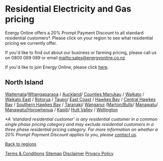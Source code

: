 # Residential Electricity and Gas pricing
Energy Online offers a 20% Prompt Payment Discount to all standard residential customers*. Please click on your region to see what residential pricing we currently offer.

If you'd like to find out about our business or farming pricing, please call us on 0800 089 089 or email <mailto:sales@energyonline.co.nz>

If you'd like to join Energy Online, please click [here](https://join-us.energyonline.co.nz/web/eol/join).

## North Island

[Waitemata](http://www.energyonline.co.nz/residential/pricing_plans/residential_electricity_pricing_plans/waitemata_pricing)/[Whangaparaoa](http://www.energyonline.co.nz/residential/pricing_plans/electricity_and_gas_pricing_plans/whangaparaoa_electricity_and_gas_pricing_plans) / [Auckland](http://www.energyonline.co.nz/residential/pricing_plans/electricity_and_gas_pricing_plans/auckland_electricity_and_gas_pricing_plans)/ [Counties Manukau](http://www.energyonline.co.nz/residential/pricing_plans/electricity_and_gas_pricing_plans/counties_electricity_and_gas_pricing_plans) / [Waikato](http://www.energyonline.co.nz/residential/pricing_plans/electricity_and_gas_pricing_plans/waikato_electricity_and_gas_pricing_plans) / [Waikato East](http://www.energyonline.co.nz/residential/pricing_plans/electricity_and_gas_pricing_plans/waikato_east_electricity_and_gas_pricing_plans) / [Rotorua](http://www.energyonline.co.nz/residential/pricing_plans/electricity_and_gas_pricing_plans/rotorua_taupo_electricity_and_gas_pricing_plans) / [Taupo](http://www.energyonline.co.nz/residential/pricing_plans/electricity_and_gas_pricing_plans/rotorua_taupo_electricity_and_gas_pricing_plans)/ [East Coast](http://www.energyonline.co.nz/residential/pricing_plans/electricity_and_gas_pricing_plans/east_coast_electricity_and_gas_pricing_plans) / [Hawkes Bay](http://www.energyonline.co.nz/residential/pricing_plans/electricity_and_gas_pricing_plans/hawkes_bay_electricity_and_gas_pricing_plans) / [Central Hawkes Bay](http://www.energyonline.co.nz/residential/pricing_plans/electricity_and_gas_pricing_plans/hawkes_bay_electricity_and_gas_pricing_plans) / [Southern Hawkes Bay](http://www.energyonline.co.nz/residential/pricing_plans/electricity_and_gas_pricing_plans/south_hawkes_bay_electricity_and_gas_pricing_plans) / [Taranaki](http://www.energyonline.co.nz/Default.aspx?tabid=211)/ [Wanganui](http://www.energyonline.co.nz/Default.aspx?tabid=228) /[Marton/Bulls](http://www.energyonline.co.nz/Default.aspx?tabid=229)/ [Manawatu](http://www.energyonline.co.nz/Default.aspx?tabid=213)/ [Manawatu/Horowhenua](http://www.energyonline.co.nz/Default.aspx?tabid=213) / [Kapiti](http://www.energyonline.co.nz/Default.aspx?tabid=216)/ [Hutt Valley](http://www.energyonline.co.nz/Default.aspx?tabid=215) / [Wellington](http://www.energyonline.co.nz/Default.aspx?tabid=214)



_*A ‘standard residential customer’ is any residential customer in a common single phase pricing category and may exclude residential customers in a three phase residential pricing category. For more information on whether a 20% Prompt Payment Discount applies to you, please [contact us](http://www.energyonline.co.nz/home/contact_us)._

 

[Back to regions](http://www.energyonline.co.nz/residential/pricing_plans)

[Terms & Conditions](http://www.energyonline.co.nz/terms)
[Sitemap](http://www.energyonline.co.nz/home/site_map)
[Disclaimer](http://www.energyonline.co.nz/home/site_map/disclaimer)
[Privacy Policy](http://www.energyonline.co.nz/home/site_map/privacy_policy)